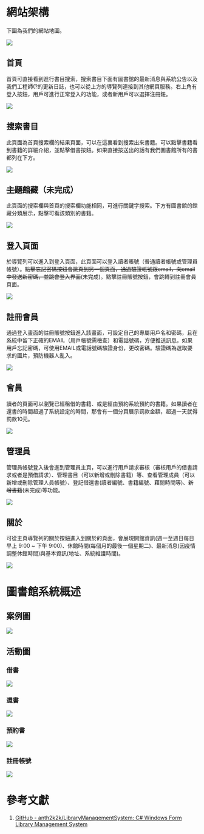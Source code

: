 # 網站架構

下圖為我們的網站地圖。

![](/images/markdown/網站地圖.png)

## 首頁

首頁可直接看到進行書目搜索，搜索書目下面有圖書舘的最新消息與系統公告以及我們工程師(?的更新日誌，也可以從上方的導覽列連接到其他網頁服務。右上角有登入按鈕，用戶可進行正常登入的功能，或者新用戶可以選擇注冊鈕。

![](/images/markdown/2022-06-20_22-53-51.png)

## 搜索書目

此頁面為首頁搜索欄的結果頁面，可以在這裏看到搜索出來書籍。可以點擊書籍看到書籍的詳細介紹，並點擊借書按鈕。如果直接按送出的話有我們圖書館所有的書都列在下方。

![](/images/markdown/search-books.gif)
## ~~主題館藏~~（未完成）

此頁面的搜索欄與首頁的搜索欄功能相同，可進行關鍵字搜索。下方有圖書舘的館藏分類展示，點擊可看該類別的書籍。

![](/images/markdown/主題館藏.png)

## 登入頁面

於導覽列可以進入到登入頁面，此頁面可以登入讀者賬號（普通讀者帳號或管理員帳號）。~~點擊忘記密碼按鈕會跳頁到另一個頁面，通過驗證帳號跟email，向email中發送新密碼，並跳會登入界面~~(未完成)。點擊註冊賬號按鈕，會跳轉到註冊會員頁面。

![](/images/markdown/2022-06-20_23-08-03.png)

## 註冊會員

通過登入畫面的註冊賬號按鈕進入該畫面，可設定自己的專屬用戶名和密碼，且在系統中留下正確的EMAIL（用戶帳號需檢查）和電話號碼，方便推送訊息。如果用戶忘記密碼，可使用EMAIL或電話號碼驗證身份，更改密碼。驗證碼為選取要求的圖片，預防機器人亂入。

![](/images/markdown/reader-register.gif)

## 會員

讀者的頁面可以瀏覽已經租借的書籍、或是經由預約系統預約的書籍。如果讀者在還書的時間超過了系統設定的時間，那會有一個分頁展示罰款金額，超過一天就得罰款10元。

![](/images/markdown/reader.gif)

## 管理員

管理員帳號登入後會進到管理員主頁，可以進行用戶請求審核（審核用戶的借書請求或者是預借請求）、管理書目（可以新增或刪除書籍）等、查看管理成員（可以新增或刪除管理人員帳號）、登記借還書(讀者編號、書籍編號、藉閱時間等)、~~新增書籍~~(未完成)等功能。

![](/images/markdown/moderator.gif)

## 關於

可從主頁導覽列的關於按鈕進入到關於的頁面，會展現開館資訊(週一至週日每日早上 9:00 ~ 下午 9:00)、休館時間(每個月的最後一個星期二)、最新消息(因疫情調整休館時間)與基本資訊(地址、系統維護時間)。

![](/images/markdown/2022-06-20_23-21-12.png)

# 圖書館系統概述

## 案例圖

![](/images/markdown/案例圖.png)

## 活動圖

### 借書

![](/images/markdown/借書.png)

### 還書

![](/images/markdown/還書.png)

### 預約書

![](/images/markdown/預約書.png)

### 註冊帳號

![](/images/markdown/註冊帳號.png)





# 參考文獻

1. [GitHub - anth2k2k/LibraryManagementSystem: C# Windows Form Library Management System](https://github.com/anth2k2k/LibraryManagementSystem)
